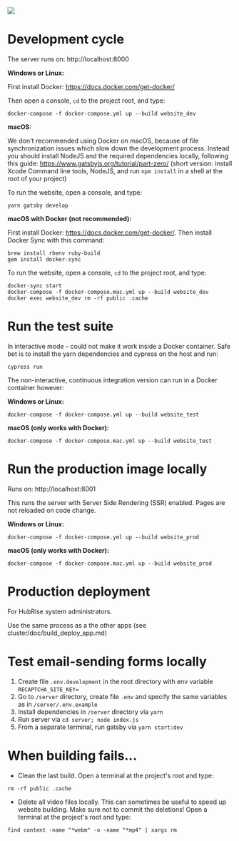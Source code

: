 ![](https://github.com/hubrise/website/workflows/spec/badge.svg)

# Development cycle

The server runs on: http://localhost:8000

**Windows or Linux:**

First install Docker: https://docs.docker.com/get-docker/

Then open a console, `cd` to the project root, and type:

```
docker-compose -f docker-compose.yml up --build website_dev
```

**macOS:**

We don't recommended using Docker on macOS, because of file synchronization issues which slow down the development process.
Instead you should install NodeJS and the required dependencies locally, following this guide: https://www.gatsbyjs.org/tutorial/part-zero/
(short version: install Xcode Command line tools, NodeJS, and run `npm install` in a shell at the root of your project)

To run the website, open a console, and type:

```
yarn gatsby develop
```

**macOS with Docker (not recommended):**

First install Docker: https://docs.docker.com/get-docker/. Then install Docker Sync with this command:

```
brew install rbenv ruby-build
gem install docker-sync
```

To run the website, open a console, `cd` to the project root, and type:

```
docker-sync start
docker-compose -f docker-compose.mac.yml up --build website_dev
docker exec website_dev rm -rf public .cache
```

# Run the test suite

In interactive mode - could not make it work inside a Docker container.
Safe bet is to install the yarn dependencies and cypress on the host and run:

```
cypress run
```

The non-interactive, continuous integration version can run in a Docker container however:

**Windows or Linux:**

```shell
docker-compose -f docker-compose.yml up --build website_test
```

**macOS (only works with Docker):**

```shell
docker-compose -f docker-compose.mac.yml up --build website_test
```

# Run the production image locally

Runs on: http://localhost:8001

This runs the server with Server Side Rendering (SSR) enabled. Pages are not reloaded on code change.

**Windows or Linux:**

```shell
docker-compose -f docker-compose.yml up --build website_prod
```

**macOS (only works with Docker):**

```shell
docker-compose -f docker-compose.mac.yml up --build website_prod
```

# Production deployment

For HubRise system administrators.

Use the same process as a the other apps (see cluster/doc/build_deploy_app.md)

# Test email-sending forms locally

1. Create file `.env.development` in the root directory with env variable `RECAPTCHA_SITE_KEY=`
2. Go to `/server` directory, create file `.env` and specify the same variables as in `/server/.env.example`
3. Install dependencies in `/server` directory via `yarn`
4. Run server via `cd server; node index.js`
5. From a separate terminal, run gatsby via `yarn start:dev`

# When building fails...

- Clean the last build. Open a terminal at the project's root and type:

```
rm -rf public .cache
```

- Delete all video files locally. This can sometimes be useful to speed up website building. Make sure not to commit the deletions! Open a terminal at the project's root and type:

```
find content -name "*webm" -o -name "*mp4" | xargs rm
```
